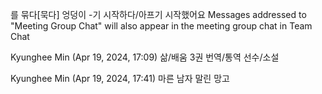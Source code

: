 를 묶다[묵다]
엉덩이
-기 시작하다/아프기 시작했어요
Messages addressed to "Meeting Group Chat" will also appear in the meeting group chat in Team Chat
 
Kyunghee Min (Apr 19, 2024, 17:09)
삶/배움
3권
번역/통역
선수/소설
 
Kyunghee Min (Apr 19, 2024, 17:41)
마른 남자
말린 망고